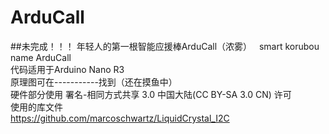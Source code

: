 # ArduCall
##未完成！！！
年轻人的第一根智能应援棒ArduCall（浓雾）  
smart korubou name ArduCall  
代码适用于Arduino Nano R3  
原理图可在-----------找到（还在摸鱼中）  
硬件部分使用 署名-相同方式共享 3.0 中国大陆(CC BY-SA 3.0 CN) 许可       
使用的库文件  
https://github.com/marcoschwartz/LiquidCrystal_I2C

